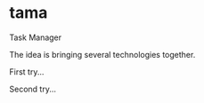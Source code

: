 tama
====

Task Manager

The idea is bringing several technologies together.

First try...

Second try...